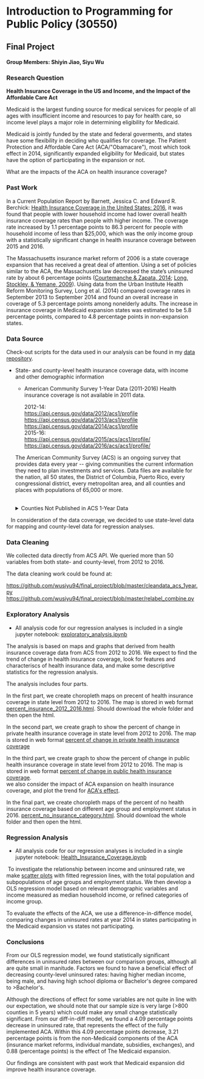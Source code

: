 # Introduction to Programming for Public Policy (30550)
## Final Project
#### Group Members: Shiyin Jiao, Siyu Wu

### Research Question
**Health Insurance Coverage in the US and Income, and the Impact of the Affordable Care Act**

Medicaid is the largest funding source for medical services for people of all ages with insufficient income and resources to pay for health care, so income level plays a major role in determining eligibility for Medicaid.

Medicaid is jointly funded by the state and federal goverments, and states have some flexibility in deciding who qualifies for coverage.
The Patient Protection and Affordable Care Act (ACA/"Obamacare"), most which took effect in 2014, significantly expanded eligibility for Medicaid, but states have the option of participating in the expansion or not.

What are the impacts of the ACA on health insurance coverage?

### Past Work     

In a Current Population Report by Barnett, Jessica C. and Edward R. Berchick: [Health Insurance Coverage in the United States: 2016](https://www.census.gov/content/dam/Census/library/publications/2017/demo/p60-260.pdf), it was found that people with lower household
income had lower overall health insurance coverage rates than people with higher income. The coverage rate increased by 1.1 percentage points to 86.3 percent for people with household income of less than $25,000, which was the only income group with a statistically
significant change in health insurance coverage between 2015 and 2016.

The Massachusetts insurance market reform of 2006 is a state coverage expansion that has received a great deal of attention. Using a set of policies similar to the ACA, the Massachusetts law decreased the state’s uninsured rate by about 6 percentage points ([Courtemanche & Zapata, 2014](http://onlinelibrary.wiley.com/doi/10.1002/pam.21737/abstract); [Long, Stockley, & Yemane, 2009](http://pubs.aeaweb.org/doi/pdfplus/10.1257/aer.99.2.508)). Using data from the Urban Institute Health Reform Monitoring Survey, Long et al. (2014) compared coverage rates in September 2013 to September 2014 and found an overall increase in coverage of 5.3 percentage points among nonelderly adults. The increase in insurance coverage in Medicaid expansion states was estimated to be 5.8 percentage points, compared to 4.8 percentage points in non-expansion states.

### Data Source
Check-out scripts for the data used in our analysis can be found in my [data repository](https://github.com/wusiyu94/final_project/tree/master/data).  

* State- and county-level health insurance coverage data, with income and other demographic information

   * American Community Survey 1-Year Data (2011-2016)
   Health insurance coverage is not available in 2011 data.  
   
     2012-14:  
     https://api.census.gov/data/2012/acs1/profile  
     https://api.census.gov/data/2013/acs1/profile   
     https://api.census.gov/data/2014/acs1/profile   
     2015-16:  
     https://api.census.gov/data/2015/acs/acs1/profile/  
     https://api.census.gov/data/2016/acs/acs1/profile/  

   The American Community Survey (ACS) is an ongoing survey that provides data every year -- giving communities the current information they need to plan investments and services. Data files are available for the nation, all 50 states, the District of Columbia, Puerto Rico, every congressional district, every metropolitan area, and all counties and places with populations of 65,000 or more.  
&nbsp;<details><summary>Counties Not Published in ACS 1-Year Data</summary>
Approximately 74 percent or 2,323 of U.S. counties do not have 1-year estimates of health insurance coverage. However, the ACS 1-year county-level estimates cover 85 percent of the total U.S. population.  
Counties Not Published in the ACS 1-Year Estimates, 2015:
![alt text](https://github.com/wusiyu94/final_project/blob/aa0e15d2b528670bc5faea1eecfe2ed8a6f0a359/img/Counties%20Not%20Published%20in%20the%20ACS%201-Year%20Estimates%2C%202015.png "Counties Not Published in the ACS 1-Year Estimates, 2015")  
</details>
    In consideration of the data coverage, we decided to use state-level data for mapping and county-level data for regression analyses.   
    
### Data Cleaning

We collected data directly from ACS API. We queried more than 50 variables from both state- and county-level, from 2012 to 2016.

The data cleaning work could be found at:

https://github.com/wusiyu94/final_project/blob/master/cleandata_acs_1year.py
https://github.com/wusiyu94/final_project/blob/master/relabel_combine.py


### Exploratory Analysis

* All analysis code for our regression analyses is included in a single jupyter notebook:
  [exploratory_analysis.ipynb](https://github.com/wusiyu94/final_project/blob/master/exploratory_analysis.ipynb)
  
The analysis is based on maps and graphs that derived from health insurance coverage data from ACS from 2012 to 2016. We expect to find the trend of change in health insurance coverage, look for features and characteriscs of health insurance data, and make some descriptive statistics for the regression analysis.

The analysis includes four parts. 
  
In the first part, we create choropleth maps on precent of health insurance coverage in state level from 2012 to 2016. The map is stored in web format [percent_insurance_2012_2016.html](https://github.com/wusiyu94/final_project/blob/master/img/percent_insurance_2012_2016.html). Should download the whole folder and then open the html.
  
In the second part, we create graph to show the percent of change in private health insurance coverage in state level from 2012 to 2016. The map is stored in web format [percent of change in private health insurance coverage](https://plot.ly/~wusiyu94/22.embed)
  
In the third part, we create graph to show the percent of change in public health insurance coverage in state level from 2012 to 2016. The map is stored in web format [percent of change in public health insurance coverage](https://plot.ly/~wusiyu94/26.embed).   
we also consider the impact of ACA expansion on health insurance coverage, and plot the trend for [ACA's effect](https://github.com/wusiyu94/final_project/blob/master/img/aca_effect.png).
  
In the final part, we create choropleth maps of the percent of no health insurance coverage based on different age group and employment status in 2016. [percent_no_insurance_category.html](https://github.com/wusiyu94/final_project/blob/master/img/percent_no_insurance_category.html). Should download the whole folder and then open the html.


### Regression Analysis

* All analysis code for our regression analyses is included in a single jupyter notebook:
  [Health_Insurance_Coverage.ipynb](https://github.com/wusiyu94/final_project/blob/master/Health_Insurance_Coverage.ipynb)

  To investigate the relationship between income and uninsured rate, we make [scatter plots](https://github.com/wusiyu94/final_project/tree/master/img) with fitted regression lines, with the total population and subpopulations of age groups and employment status. We then develop a OLS regression model based on relevant demographic variables and income measured as median household income, or refined categories of income group.   
  
  To evaluate the effects of the ACA, we use a difference-in-diffence model, comparing changes in uninsured rates at year 2014 in states participating in the Medicaid expansion vs states not participating.
  
### Conclusions

From our OLS regression model, we found statistically significant differences in uninsured rates between our comparison groups, although all are quite small in manitude. Factors we found to have a beneficial effect of decreasing county-level uninsured rates: having higher median income, being male, and having high school diploma or Bachelor's degree compared to >Bachelor's.

Although the directions of effect for some variables are not quite in line with our expectation, we should note that our sample size is very large (>800 counties in 5 years) which could make any small change statistically significant.
From our diff-in-diff model, we found a 4.09 percentage points decrease in uninsured rate, that represents the effect of the fully implemented ACA. Within this 4.09 percentage points decrease, 3.21 percentage points is from the non-Medicaid components of the ACA (insurance market reforms, individual mandate, subsidies, exchanges), and 0.88 (percentage points) is the effect of The Medicaid expansion.

Our findings are consistent with past work that Medicaid expansion did improve health insurance coverage.


